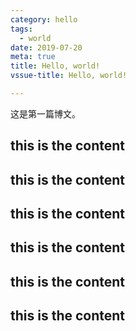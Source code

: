 ```yaml
---
category: hello
tags:
  - world
date: 2019-07-20
meta: true
title: Hello, world!
vssue-title: Hello, world!

---
```


这是第一篇博文。

<!-- more -->


## this is the content
## this is the content
## this is the content
## this is the content
## this is the content
## this is the content
